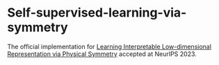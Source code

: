 # Self-supervised-learning-via-symmetry
The official implementation for [Learning Interpretable Low-dimensional Representation via Physical Symmetry](https://arxiv.org/abs/2302.10890) accepted at NeurIPS 2023.
 
